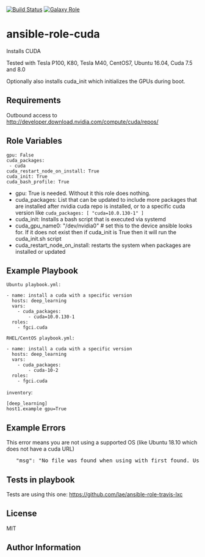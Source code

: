 [![Build Status](https://travis-ci.org/fgci-org/ansible-role-cuda.svg)](https://travis-ci.org/fgci-org/ansible-role-cuda)
[![Galaxy Role](https://img.shields.io/badge/ansible--galaxy-cuda-blue.svg)](https://galaxy.ansible.com/fgci-org/cuda/)

# ansible-role-cuda

Installs CUDA

Tested with Tesla P100, K80, Tesla M40, CentOS7, Ubuntu 16.04, Cuda 7.5 and 8.0

Optionally also installs cuda_init which initializes the GPUs during boot.

## Requirements

Outbound access to http://developer.download.nvidia.com/compute/cuda/repos/

## Role Variables

```
gpu: False
cuda_packages:
 - cuda
cuda_restart_node_on_install: True
cuda_init: True
cuda_bash_profile: True
```

- gpu: True is needed. Without it this role does nothing.
- cuda_packages: List that can be updated to include more packages that are
  installed after nvidia cuda repo is installed, or to a specific cuda version
  like `cuda_packages: [ "cuda=10.0.130-1" ]`
- cuda_init: Installs a bash script that is executed via systemd
- cuda_gpu_name0: "/dev/nvidia0" # set this to the device ansible looks for. If
  it does not exist then if cuda_init is True then it will run the cuda_init.sh
  script
- cuda_restart_node_on_install: restarts the system when packages are installed
  or updated

## Example Playbook

`Ubuntu playbook.yml:`

```
- name: install a cuda with a specific version
  hosts: deep_learning
  vars:
    - cuda_packages:
        - cuda=10.0.130-1
  roles:
    - fgci.cuda
```

`RHEL/CentOS playbook.yml:`

```
- name: install a cuda with a specific version
  hosts: deep_learning
  vars:
    - cuda_packages:
        - cuda-10-2
  roles:
    - fgci.cuda
```

`inventory`:

```
[deep_learning]
host1.example gpu=True
```

## Example Errors

This error means you are not using a supported OS (like Ubuntu 18.10 which does
not have a cuda URL)

<pre>
   "msg": "No file was found when using with_first_found. Use the 'skip: true' option to allow this task to be skipped if no files are found"
</pre>

## Tests in playbook

Tests are using this one: https://github.com/lae/ansible-role-travis-lxc

## License

MIT

## Author Information
